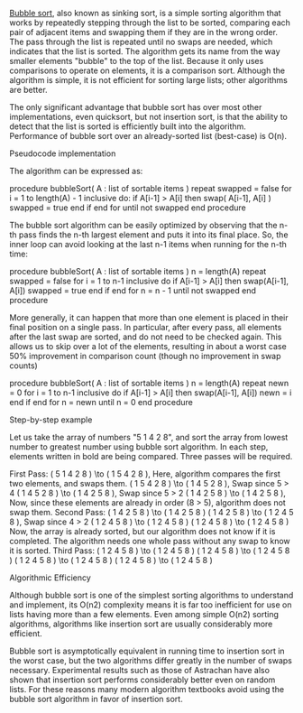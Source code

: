 [Bubble sort][1], also known as sinking sort, is a simple sorting algorithm that works by repeatedly stepping through the list to be sorted, comparing each pair of adjacent items and swapping them if they are in the wrong order. The pass through the list is repeated until no swaps are needed, which indicates that the list is sorted. The algorithm gets its name from the way smaller elements "bubble" to the top of the list. Because it only uses comparisons to operate on elements, it is a comparison sort. Although the algorithm is simple, it is not efficient for sorting large lists; other algorithms are better.

The only significant advantage that bubble sort has over most other implementations, even quicksort, but not insertion sort, is that the ability to detect that the list is sorted is efficiently built into the algorithm. Performance of bubble sort over an already-sorted list (best-case) is O(n).

Pseudocode implementation

The algorithm can be expressed as:

procedure bubbleSort( A : list of sortable items )
  repeat
    swapped = false
    for i = 1 to length(A) - 1 inclusive do:
      if A[i-1] > A[i] then
        swap( A[i-1], A[i] )
        swapped = true
      end if
    end for
  until not swapped
end procedure

The bubble sort algorithm can be easily optimized by observing that the n-th pass finds the n-th largest element and puts it into its final place. So, the inner loop can avoid looking at the last n-1 items when running for the n-th time:

procedure bubbleSort( A : list of sortable items )
   n = length(A)
   repeat
      swapped = false
      for i = 1 to n-1 inclusive do
         if A[i-1] > A[i] then
            swap(A[i-1], A[i])
            swapped = true
         end if
      end for
      n = n - 1
   until not swapped
end procedure

More generally, it can happen that more than one element is placed in their final position on a single pass. In particular, after every pass, all elements after the last swap are sorted, and do not need to be checked again. This allows us to skip over a lot of the elements, resulting in about a worst case 50% improvement in comparison count (though no improvement in swap counts)

procedure bubbleSort( A : list of sortable items )
   n = length(A)
   repeat
      newn = 0
      for i = 1 to n-1 inclusive do
         if A[i-1] > A[i] then
            swap(A[i-1], A[i])
            newn = i
         end if
      end for
      n = newn
   until n = 0
end procedure


Step-by-step example

Let us take the array of numbers "5 1 4 2 8", and sort the array from lowest number to greatest number using bubble sort algorithm. In each step, elements written in bold are being compared. Three passes will be required.

First Pass:
( 5 1 4 2 8 ) \to ( 1 5 4 2 8 ), Here, algorithm compares the first two elements, and swaps them.
( 1 5 4 2 8 ) \to ( 1 4 5 2 8 ), Swap since 5 > 4
( 1 4 5 2 8 ) \to ( 1 4 2 5 8 ), Swap since 5 > 2
( 1 4 2 5 8 ) \to ( 1 4 2 5 8 ), Now, since these elements are already in order (8 > 5), algorithm does not swap them.
Second Pass:
( 1 4 2 5 8 ) \to ( 1 4 2 5 8 )
( 1 4 2 5 8 ) \to ( 1 2 4 5 8 ), Swap since 4 > 2
( 1 2 4 5 8 ) \to ( 1 2 4 5 8 )
( 1 2 4 5 8 ) \to ( 1 2 4 5 8 )
Now, the array is already sorted, but our algorithm does not know if it is completed. The algorithm needs one whole pass without any swap to know it is sorted.
Third Pass:
( 1 2 4 5 8 ) \to ( 1 2 4 5 8 )
( 1 2 4 5 8 ) \to ( 1 2 4 5 8 )
( 1 2 4 5 8 ) \to ( 1 2 4 5 8 )
( 1 2 4 5 8 ) \to ( 1 2 4 5 8 )

Algorithmic Efficiency

Although bubble sort is one of the simplest sorting algorithms to understand and implement, its O(n2) complexity means it is far too inefficient for use on lists having more than a few elements. Even among simple O(n2) sorting algorithms, algorithms like insertion sort are usually considerably more efficient.

Bubble sort is asymptotically equivalent in running time to insertion sort in the worst case, but the two algorithms differ greatly in the number of swaps necessary. Experimental results such as those of Astrachan have also shown that insertion sort performs considerably better even on random lists. For these reasons many modern algorithm textbooks avoid using the bubble sort algorithm in favor of insertion sort.




[1]:http://en.wikipedia.org/wiki/Bubble_sort, "Bubble Sort"
